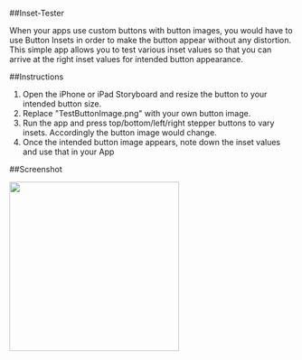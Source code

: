 ##Inset-Tester

When your apps use custom buttons with button images, you would have to use Button Insets in order to make the button appear without any distortion. 
This simple app allows you to test various inset values so that you can arrive at the right inset values for intended button appearance.

##Instructions

1) Open the iPhone or iPad Storyboard and resize the button to your intended button size.  
2) Replace "TestButtonImage.png" with your own button image.  
3) Run the app and press top/bottom/left/right stepper buttons to vary insets. Accordingly the button image would change.  
4) Once the intended button image appears, note down the inset values and use that in your App

##Screenshot

<img width=300 src="https://github.com/honcheng/PaperFold-for-iOS/raw/master/Screenshots/leftfold.gif"/>


